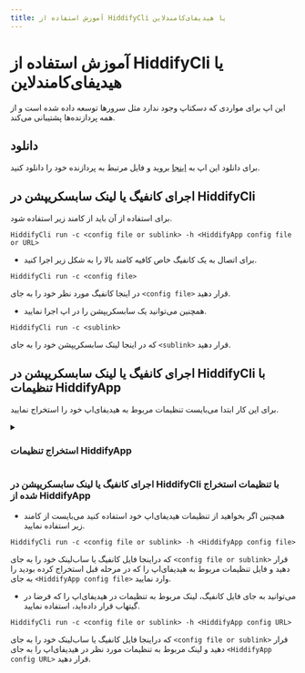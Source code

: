 ```yaml
---
title: آموزش استفاده از HiddifyCli یا هیدیفای‌کامندلاین
---
```


<div markdown="1">

# آموزش استفاده از HiddifyCli یا هیدیفای‌کامندلاین
این اپ برای مواردی که دسکتاپ وجود ندارد مثل سرورها توسعه داده شده است و از همه پردازنده‌ها پشتیبانی می‌کند.

## دانلود
برای دانلود این اپ به [اینجا](https://github.com/hiddify/hiddify-core/releases) بروید و فایل مرتبط به پردازنده خود را دانلود کنید. 

## اجرای کانفیگ یا لینک سابسکریپشن در HiddifyCli

برای استفاده از آن باید از کامند زیر استفاده شود.
<div dir="ltr" markdown="1">
  
```
HiddifyCli run -c <config file or sublink> -h <HiddifyApp config file or URL>
```
</div>

- برای اتصال به یک کانفیگ خاص کافیه کامند بالا را به شکل زیر اجرا کنید.
<div dir="ltr" markdown="1">

```
HiddifyCli run -c <config file>
```
</div>

در اینجا کانفیگ مورد نظر خود را به جای `<config file>` قرار دهید.

- همچنین می‌توانید یک سابسکریپشن را در اپ اجرا نمایید.
<div dir="ltr" markdown="1">
  
```
HiddifyCli run -c <sublink>
```
</div>

که در اینجا لینک سابسکریپشن خود را به جای `<sublink>` قرار دهید.

## اجرای کانفیگ یا لینک سابسکریپشن در HiddifyCli با تنظیمات HiddifyApp
برای این کار ابتدا می‌بایست تنظیمات مربوط به هیدیفای‌اپ خود را استخراج نمایید.
<details markdown="1"><summary><h3>استخراج تنظیمات HiddifyApp</h3></summary>

  - برای این کار هیدیفای‌اپ را باز نمایید و وارد `Config Options` یا `تنظیمات پیکربندی` شوید و منوی سه نقطه را بزنید.

<div align=center>

<img alt="config-options" src="https://github.com/hiddify/hiddify.com/assets/125398461/f1822c80-1e2a-4752-aabe-8306b1124874" />

</div>

- حالا گزینه `صادر کردن تنظیمات به کلیپ‌بورد` را بزنید تا تنظیمات وارد کلیپ‌بورد شوند.
<div align=center>
  
<img alt="export configs" src="https://github.com/hiddify/hiddify.com/assets/125398461/b4ff8a34-4a8a-4d93-9c53-d2d928c095e6" />
</div>


- حالا می‌توانید این تنظیمات را در یک فایل با پسوند `json` ذخیره نمایید.
  
- همچنین می‌توانید این تنظیمات در گیتهاب قرار دهید و از لینک آن به عنوان `URL` استفاده نمایید.



</details>

### اجرای کانفیگ یا لینک سابسکریپشن در HiddifyCli با تنظیمات استخراج شده از HiddifyApp
- همچنین اگر بخواهید از تنظیمات هیدیفای‌اپ خود استفاده کنید می‌بایست از کامند زیر استفاده نمایید.
<div dir="ltr" markdown="1">
  
```
HiddifyCli run -c <config file or sublink> -h <HiddifyApp config file>
```
</div>

که دراینجا فایل کانفیگ یا ساب‌لینک خود  را به جای `<config file or sublink>` قرار دهید و فایل تنظیمات مربوط به هیدیفای‌اپ را که  در مرحله قبل استخراج کرده بودید را به جای `<HiddifyApp config file>` وارد نمایید. 

- می‌توانید به جای فایل کانفیگ، لینک مربوط به تنظیمات در هیدیفای‌اپ را که فرضا در گیتهاب قرار داده‌اید، استفاده نمایید.
<div dir="ltr" markdown="1">
  
```
HiddifyCli run -c <config file or sublink> -h <HiddifyApp config URL>
```
</div>

که دراینجا فایل کانفیگ یا ساب‌لینک خود  را به جای `<config file or sublink>` قرار دهید و لینک مربوط به تنظیمات مورد نظر در هیدیفای‌اپ را به جای `<HiddifyApp config URL>` قرار دهید.
